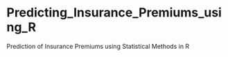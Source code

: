 # Predicting_Insurance_Premiums_using_R
Prediction of Insurance Premiums using Statistical Methods in R
